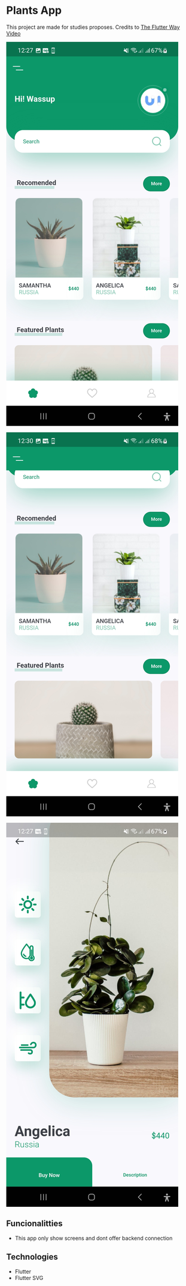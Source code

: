 # Plants App

This project are made for studies proposes. Credits to [The Flutter Way Video](https://www.youtube.com/watch?v=LN668OAUrK4)


![home_1](/assets/app_screenshots/home_1.jpg)

![home_2](/assets/app_screenshots/home_2.jpg)

![home_3](/assets/app_screenshots/details.jpg)

## Funcionalitties

- This app only show screens and dont offer backend connection

## Technologies

- Flutter
- Flutter SVG